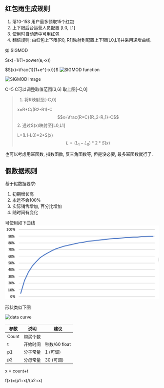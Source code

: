 ## 红包雨生成规则
1. 落10-15S 用户最多领取15个红包
2. 上下限后台运营人员配置 [L0, L1]
3. 使用时自动选中可用红包
4. 翻倍规则: 由红包上下限[R0, R1]映射到配置上下限[L0,L1]并采用递增曲线. 

如:SIGMOD 

S(x)=1/(1+power(e,-x))

$S(x)=\frac{1}{1+e^{-x)}}$
![SIGMOD function](https://gss3.bdstatic.com/-Po3dSag_xI4khGkpoWK1HF6hhy/baike/s%3D99/sign=a46bd6f1dd33c895a27e9472d01340df/0df3d7ca7bcb0a4659502a5f6f63f6246b60af62.jpg)

![SIGMOD image](https://www.missshi.cn/static/files/591/5989cee6e519f50ef7000031/13/images/803410fe2e9a6fc695759034004f0888.png)

C=5
C可以调整取值范围[3,6]
取上图[-C,0]

> 1. 将R映射至[-C,0] 
> 
> x=R\*C/(R2-R1)-C  
> $$x=\frac{R*C}{R_2-R_1}-C$$
> 2. 通过S(x)映射至[L0,L1]
>
> L=(L1-L0)\*2\*S(x)
> $$L=(L_1-L_0)*2*S(x)$$
> 


也可以考虑用幂函数, 指数函数, 反三角函数等, 但是没必要, 最多幂函数就行了.

## 假数据规则
基于假数据要求:

1. 初期增长高
2. 永远不会100%
3. 实际销售增加, 百分比增加
4. 随时间有变化

可使用如下曲线
![data curve](datacurve.png)

形状类似下图

![data curve](http://www.offcn.com/dl/2014/0912/20140912094511728.jpg)

参数 | 说明 | 建议 
---- | ---- | ---
Count | 购买个数
t | 开始时间 | 秒数/60 float
p1 | 分子常量 | 1 (可调)
p2 | 分母常量 | 30 (可调) 

x = count+t

f(x)=(p1+x)/(p2+x)

